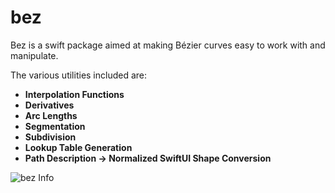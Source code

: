 # bez

Bez is a swift package aimed at making Bézier curves easy to work with and manipulate. 

The various utilities included are: 
* **Interpolation Functions**
* **Derivatives**
* **Arc Lengths**
* **Segmentation**
* **Subdivision** 
* **Lookup Table Generation**
* **Path Description -> Normalized SwiftUI Shape Conversion**


![bez Info](bezMath.svg)
